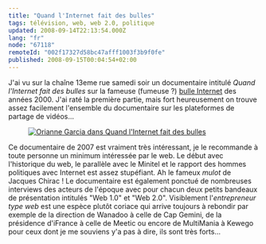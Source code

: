 ```yaml
---
title: "Quand l'Internet fait des bulles"
tags: télévision, web, web 2.0, politique
updated: 2008-09-14T22:13:54.000Z
lang: "fr"
node: "67118"
remoteId: "002f17327d58bc47afff1003f3b9f0fe"
published: 2008-09-15T00:04:54+02:00
---
```


J'ai vu sur la chaîne 13eme rue samedi soir un documentaire intitulé *Quand l'Internet fait des bulles* sur la fameuse (fumeuse ?) [bulle Internet](http://fr.wikipedia.org/wiki/Bulle_Internet) des années 2000. J'ai raté la première partie, mais fort heureusement on trouve assez facilement l'ensemble du documentaire sur les plateformes de partage de vidéos…

<figure class="object-left"><a href="/images/orianne-garcia-dans-quand-l-internet-fait-des-bulles.jpg"><img loading="lazy" src="/images/330x/orianne-garcia-dans-quand-l-internet-fait-des-bulles.jpg" alt="Orianne Garcia dans Quand l'Internet fait des bulles">
</a></figure>


Ce documentaire de 2007 est vraiment très intéressant, je le recommande à toute personne un minimum intéressée par le web. Le début avec l'historique du web, le parallèle avec le Minitel et le rapport des hommes politiques avec Internet est assez stupéfiant. Ah le fameux *mulot* de Jacques Chirac ! Le documentaire est également ponctué de nombreuses interviews des acteurs de l'époque avec pour chacun deux petits bandeaux de présentation intitulés &quot;Web 1.0&quot; et &quot;Web 2.0&quot;. Visiblement l'*entrepreneur type web* est une espèce plutôt coriace qui arrive toujours à rebondir par exemple de la direction de Wanadoo à celle de Cap Gemini, de la présidence d'iFrance à celle de Meetic ou encore de MultiMania à Kewego pour ceux dont je me souviens y'a pas à dire, ils sont très forts…

